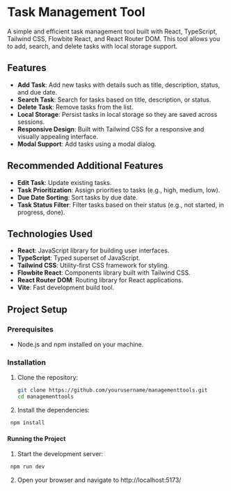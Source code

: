 # Task Management Tool

A simple and efficient task management tool built with React, TypeScript, Tailwind CSS, Flowbite React, and React Router DOM. This tool allows you to add, search, and delete tasks with local storage support.

## Features

- **Add Task**: Add new tasks with details such as title, description, status, and due date.
- **Search Task**: Search for tasks based on title, description, or status.
- **Delete Task**: Remove tasks from the list.
- **Local Storage**: Persist tasks in local storage so they are saved across sessions.
- **Responsive Design**: Built with Tailwind CSS for a responsive and visually appealing interface.
- **Modal Support**: Add tasks using a modal dialog.

## Recommended Additional Features

- **Edit Task**: Update existing tasks.
- **Task Prioritization**: Assign priorities to tasks (e.g., high, medium, low).
- **Due Date Sorting**: Sort tasks by due date.
- **Task Status Filter**: Filter tasks based on their status (e.g., not started, in progress, done).

## Technologies Used

- **React**: JavaScript library for building user interfaces.
- **TypeScript**: Typed superset of JavaScript.
- **Tailwind CSS**: Utility-first CSS framework for styling.
- **Flowbite React**: Components library built with Tailwind CSS.
- **React Router DOM**: Routing library for React applications.
- **Vite**: Fast development build tool.

## Project Setup

### Prerequisites

- Node.js and npm installed on your machine.

### Installation

1. Clone the repository:

   ```bash
   git clone https://github.com/yourusername/managementtools.git
   cd managementtools
   ```

2. Install the dependencies:

```bash
 npm install
```

#### Running the Project

1.  Start the development server:

```bash
 npm run dev
```

2.  Open your browser and navigate to http://localhost:5173/
